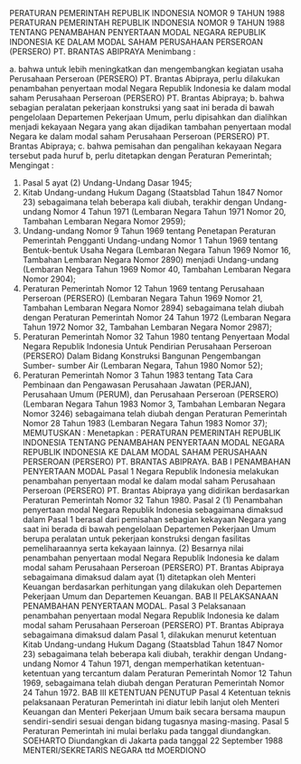  PERATURAN PEMERINTAH REPUBLIK INDONESIA NOMOR 9 TAHUN 1988 PERATURAN PEMERINTAH REPUBLIK INDONESIA NOMOR 9 TAHUN 1988 TENTANG PENAMBAHAN PENYERTAAN MODAL NEGARA REPUBLIK INDONESIA KE DALAM MODAL SAHAM PERUSAHAAN PERSEROAN (PERSERO) PT. BRANTAS ABIPRAYA
Menimbang :

a. bahwa untuk lebih meningkatkan dan mengembangkan kegiatan usaha Perusahaan Perseroan (PERSERO) PT. Brantas Abipraya, perlu dilakukan penambahan penyertaan modal Negara Republik Indonesia ke dalam modal saham Perusahaan Perseroan (PERSERO) PT. Brantas Abipraya;
b. bahwa sebagian peralatan pekerjaan konstruksi yang saat ini berada di bawah pengelolaan Departemen Pekerjaan Umum, perlu dipisahkan dan dialihkan menjadi kekayaan Negara yang akan dijadikan tambahan penyertaan modal Negara ke dalam modal saham Perusahaan Perseroan (PERSERO) PT. Brantas Abipraya;
c. bahwa pemisahan dan pengalihan kekayaan Negara tersebut pada huruf b, perlu ditetapkan dengan Peraturan Pemerintah;
Mengingat :

1. Pasal 5 ayat (2) Undang-Undang Dasar 1945;
2. Kitab Undang-undang Hukum Dagang (Staatsblad Tahun 1847 Nomor 23) sebagaimana telah beberapa kali diubah, terakhir dengan Undang-undang Nomor 4 Tahun 1971 (Lembaran Negara Tahun 1971 Nomor 20, Tambahan Lembaran Negara Nomor 2959);
3. Undang-undang Nomor 9 Tahun 1969 tentang Penetapan Peraturan Pemerintah Pengganti Undang-undang Nomor 1 Tahun 1969 tentang Bentuk-bentuk Usaha Negara (Lembaran Negara Tahun 1969 Nomor 16, Tambahan Lembaran Negara Nomor 2890) menjadi Undang-undang (Lembaran Negara Tahun 1969 Nomor 40, Tambahan Lembaran Negara Nomor 2904);
4. Peraturan Pemerintah Nomor 12 Tahun 1969 tentang Perusahaan Perseroan (PERSERO) (Lembaran Negara Tahun 1969 Nomor 21, Tambahan Lembaran Negara Nomor 2894) sebagaimana telah diubah dengan Peraturan Pemerintah Nomor 24 Tahun 1972 (Lembaran Negara Tahun 1972 Nomor 32, Tambahan Lembaran Negara Nomor 2987);
5. Peraturan Pemerintah Nomor 32 Tahun 1980 tentang Penyertaan Modal Negara Republik Indonesia Untuk Pendirian Perusahaan Perseroan (PERSERO) Dalam Bidang Konstruksi Bangunan Pengembangan Sumber- sumber Air (Lembaran Negara, Tahun 1980 Nomor 52);
6. Peraturan Pemerintah Nomor 3 Tahun 1983 tentang Tata Cara Pembinaan dan Pengawasan Perusahaan Jawatan (PERJAN), Perusahaan Umum (PERUM), dan Perusahaan Perseroan (PERSERO) (Lembaran Negara Tahun 1983 Nomor 3, Tambahan Lembaran Negara Nomor 3246) sebagaimana telah diubah dengan Peraturan Pemerintah Nomor 28 Tahun 1983 (Lembaran Negara Tahun 1983 Nomor 37);
MEMUTUSKAN :
 Menetapkan : PERATURAN PEMERINTAH REPUBLIK INDONESIA TENTANG PENAMBAHAN PENYERTAAN MODAL NEGARA REPUBLIK INDONESIA KE DALAM MODAL SAHAM PERUSAHAAN PERSEROAN (PERSERO) PT. BRANTAS ABIPRAYA.
BAB I PENAMBAHAN PENYERTAAN MODAL
Pasal 1
Negara Republik Indonesia melakukan penambahan penyertaan modal ke dalam modal saham Perusahaan Perseroan (PERSERO) PT. Brantas Abipraya yang didirikan berdasarkan Peraturan Pemerintah Nomor 32 Tahun 1980.
Pasal 2
(1) Penambahan penyertaan modal Negara Republik Indonesia sebagaimana dimaksud dalam Pasal 1 berasal dari pemisahan sebagian kekayaan Negara yang saat ini berada di bawah pengelolaan Departemen Pekerjaan Umum berupa peralatan untuk pekerjaan konstruksi dengan fasilitas pemeliharaannya serta kekayaan lainnya.
(2) Besarnya nilai penambahan penyertaan modal Negara Republik Indonesia ke dalam modal saham Perusahaan Perseroan (PERSERO) PT. Brantas Abipraya sebagaimana dimaksud dalam ayat (1) ditetapkan oleh Menteri Keuangan berdasarkan perhitungan yang dilakukan oleh Departemen Pekerjaan Umum dan Departemen Keuangan.
BAB II PELAKSANAAN PENAMBAHAN PENYERTAAN MODAL.
Pasal 3
Pelaksanaan penambahan penyertaan modal Negara Republik Indonesia ke dalam modal saham Perusahaan Perseroan (PERSERO) PT. Brantas Abipraya sebagaimana dimaksud dalam Pasal 1, dilakukan menurut ketentuan Kitab Undang-undang Hukum Dagang (Staatsblad Tahun 1847 Nomor 23) sebagaimana telah beberapa kali diubah, terakhir dengan Undang- undang Nomor 4 Tahun 1971, dengan memperhatikan ketentuan-ketentuan yang tercantum dalam Peraturan Pemerintah Nomor 12 Tahun 1969, sebagaimana telah diubah dengan Peraturan Pemerintah Nomor 24 Tahun 1972.
BAB III KETENTUAN PENUTUP
Pasal 4
Ketentuan teknis pelaksanaan Peraturan Pemerintah ini diatur lebih lanjut oleh Menteri Keuangan dan Menteri Pekerjaan Umum baik secara bersama maupun sendiri-sendiri sesuai dengan bidang tugasnya masing-masing.
Pasal 5
Peraturan Pemerintah ini mulai berlaku pada tanggal diundangkan. SOEHARTO Diundangkan di Jakarta pada tanggal 22 September 1988 MENTERI/SEKRETARIS NEGARA ttd MOERDIONO